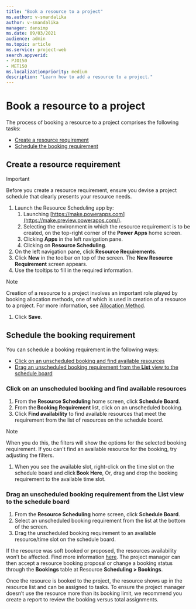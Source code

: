 ```yaml
---
title: "Book a resource to a project"
ms.author: v-smandalika
author: v-smandalika
manager: dansimp
ms.date: 09/03/2021
audience: admin
ms.topic: article
ms.service: project-web
search.appverid: 
- PJO150
- MET150 
ms.localizationpriority: medium
description: "Learn how to add a resource to a project."
---
```


# Book a resource to a project

The process of booking a resource to a project comprises the following tasks:

- [Create a resource requirement](#create-a-resource-requirement)
- [Schedule the booking requirement](#schedule-the-booking-requirement)

## Create a resource requirement

> [!IMPORTANT]
> Before you create a resource requirement, ensure you devise a project schedule that clearly presents your resource needs.

1. Launch the Resource Scheduling app by:
    1. Launching [https://make.powerapps.com](https://make.preview.powerapps.com/).
    1. Selecting the environment in which the resource requirement is to be created, on the top-right corner of the **Power Apps** home screen.
    1. Clicking **Apps** in the left navigation pane.
    1. Clicking on **Resource Scheduling**.
1. On the left navigation pane, click **Resource Requirements**.
1. Click **New** in the toolbar on top of the screen. The **New Resource Requirement** screen appears.
1. Use the tooltips to fill in the required information.
> [!NOTE]
> Creation of a resource to a project involves an important role played by booking allocation methods, one of which is used in creation of a resource to a project. For more information, see [Allocation Method](/dynamics365/project-operations/resource-management/booking-allocation-methods).

1. Click **Save**. 

## Schedule the booking requirement

You can schedule a booking requirement in the following ways:

- [Click on an unscheduled booking and find available resources](#click-on-an-unscheduled-booking-and-find-available-resources)
- [Drag an unscheduled booking requirement from the **List** view to the schedule board](#drag-an-unscheduled-booking-requirement-from-the-list-view-to-the-schedule-board)

### Click on an unscheduled booking and find available resources

1. From the **Resource Scheduling** home screen, click **Schedule Board**.
1. From the **Booking Requirement** list, click on an unscheduled booking.
1. Click **Find availability** to find available resources that meet the requirement from the list of resources on the schedule board.
> [!NOTE]
> When you do this, the filters will show the options for the selected booking requirement. If you can't find an available resource for the booking, try adjusting the filters.
1. When you see the available slot, right-click on the time slot on the schedule board and click **Book Here**, Or, drag and drop the booking requirement to the available time slot.

### Drag an unscheduled booking requirement from the List view to the schedule board

1. From the **Resource Scheduling** home screen, click **Schedule Board**.
1. Select an unscheduled booking requirement from the list at the bottom of the screen.
1. Drag the unscheduled booking requirement to an available resource/time slot on the schedule board.

If the resource was soft booked or proposed, the resources availability won’t be affected. Find more information [here](/dynamics365/field-service/schedule-board-utilization). The project manager can then accept a resource booking proposal or change a booking status through the **Bookings** table at Resource **Scheduling > Bookings**.

Once the resource is booked to the project, the resource shows up in the resource list and can be assigned to tasks. To ensure the project manager doesn’t use the resource more than its booking  limit, we recommend you create a report to review the booking versus total assignments.




